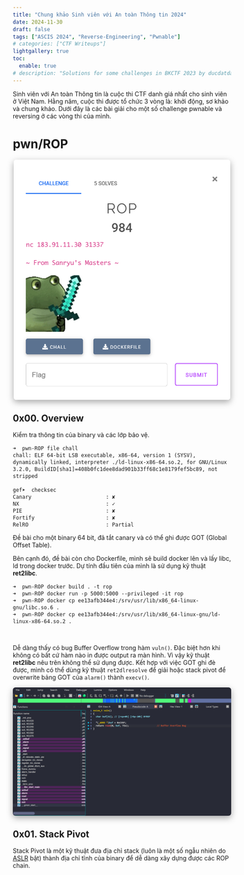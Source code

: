 ```yaml
---
title: "Chung khảo Sinh viên với An toàn Thông tin 2024"
date: 2024-11-30
draft: false
tags: ["ASCIS 2024", "Reverse-Engineering", "Pwnable"]
# categories: ["CTF Writeups"]
lightgallery: true
toc:
  enable: true
# description: "Solutions for some challenges in BKCTF 2023 by ducdatdau"
---
```


Sinh viên với An toàn Thông tin là cuộc thi CTF danh giá nhất cho sinh viên ở Việt Nam. Hằng năm, cuộc thi được tổ chức 3 vòng là: khởi động, sơ khảo và chung khảo. Dưới đây là các bài giải cho một số challenge pwnable và reversing ở các vòng thi của mình.  

<!--more-->

<style>
img {
    box-shadow: rgba(0, 0, 0, 0.35) 0px 5px 15px;
    border-radius: 6px;
    display: block; 
    margin: 15px auto;
}
</style>

# pwn/ROP

<img src="./imgs/0.png" width=500px/>

## 0x00. Overview

Kiểm tra thông tin của binary và các lớp bảo vệ.

```shell
➜  pwn-ROP file chall
chall: ELF 64-bit LSB executable, x86-64, version 1 (SYSV), dynamically linked, interpreter ./ld-linux-x86-64.so.2, for GNU/Linux 3.2.0, BuildID[sha1]=408b0fc1dee8dad901b33ff68c1e8179fef5bc89, not stripped

gef➤  checksec
Canary                        : ✘
NX                            : ✓
PIE                           : ✘
Fortify                       : ✘
RelRO                         : Partial
```

Đề bài cho một binary 64 bit, đã tắt canary và có thể ghi được GOT (Global Offset Table). 

Bên cạnh đó, đề bài còn cho Dockerfile, mình sẽ build docker lên và lấy libc, ld trong docker trước. Dự tính đầu tiên của mình là sử dụng kỹ thuật **ret2libc**. 

```shell
➜  pwn-ROP docker build . -t rop
➜  pwn-ROP docker run -p 5000:5000 --privileged -it rop
➜  pwn-ROP docker cp ee13afb344e4:/srv/usr/lib/x86_64-linux-gnu/libc.so.6 .
➜  pwn-ROP docker cp ee13afb344e4:/srv/usr/lib/x86_64-linux-gnu/ld-linux-x86-64.so.2 .
```
<br />

Dễ dàng thấy có bug Buffer Overflow trong hàm `vuln()`. Đặc biệt hơn khi không có bất cứ hàm nào in được output ra màn hình. Vì vậy kỹ thuật **ret2libc** nêu trên không thể sử dụng được. Kết hợp với việc GOT ghi đè được, mình có thể dùng kỹ thuật `ret2dlresolve` để giải hoặc stack pivot để overwrite bảng GOT của `alarm()` thành `execv()`.  

<img src="./imgs/1.png"/>

## 0x01. Stack Pivot 

Stack Pivot là một kỹ thuật đưa địa chỉ stack (luôn là một số ngẫu nhiên do [ASLR](https://en.wikipedia.org/wiki/Address_space_layout_randomization) bật) thành địa chỉ tĩnh của binary để dễ dàng xây dựng được các ROP chain. 